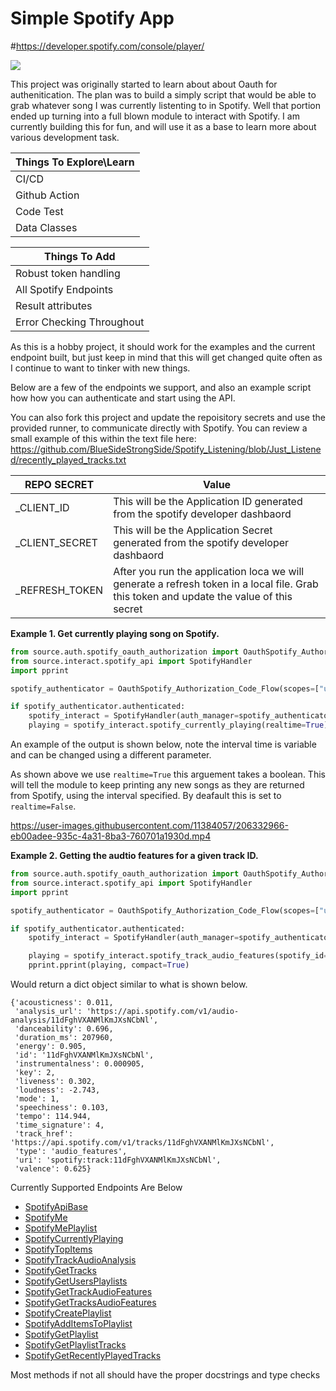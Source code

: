 
# Simple Spotify App
#https://developer.spotify.com/console/player/

<picture>
<source 
  srcset="https://github-readme-stats.vercel.app/api?username=BlueSideStrongSide&show_icons=true&theme=dark"
  media="(prefers-color-scheme: dark)"
/>
<source
  srcset="https://github-readme-stats.vercel.app/api?username=BlueSideStrongSide&show_icons=true"
  media="(prefers-color-scheme: light), (prefers-color-scheme: no-preference)"
/>
<img src="https://github-readme-stats.vercel.app/api?username=BlueSideStrongSide&show_icons=true" />
</picture>


This project was originally started to learn about about Oauth for authenitication. 
The plan was to build a simply script that would be able to grab whatever song I was currently listenting to in Spotify. 
Well that portion ended up turning into a full blown module to interact with Spotify. 
I am currently building this for fun, and will use it as a base to learn more about various development task.

| Things To Explore\Learn |  
|-------------------------|
| CI/CD                   |
| Github Action           |
| Code Test               |
| Data Classes            |

| Things To Add             |  
|---------------------------|
| Robust token handling     |
| All Spotify Endpoints     |
| Result attributes         |
| Error Checking Throughout |

As this is a hobby project, it should work for the examples and the current endpoint built, but just keep in mind that 
this will get changed quite often as I continue to want to tinker with new things. 

Below are a few of the endpoints we support, and also an example script how how you can authenticate and start using the API. 

You can also fork this project and update the repoisitory secrets and use the provided runner, to communicate directly with Spotify.
You can review a small example of this within the text file here: https://github.com/BlueSideStrongSide/Spotify_Listening/blob/Just_Listened/recently_played_tracks.txt

| REPO SECRET    | Value                                                                                                                                    |
|----------------|------------------------------------------------------------------------------------------------------------------------------------------|
| _CLIENT_ID     | This will be the Application ID generated from the spotify developer dashbaord                                                           |
| _CLIENT_SECRET | This will be the Application Secret generated from the spotify developer dashbaord                                                       |
| _REFRESH_TOKEN | After you run the application loca we will generate a refresh token in a local file. Grab this token and update the value of this secret |


**Example 1. Get currently playing song on Spotify.**

```python
from source.auth.spotify_oauth_authorization import OauthSpotify_Authorization_Code_Flow
from source.interact.spotify_api import SpotifyHandler
import pprint

spotify_authenticator = OauthSpotify_Authorization_Code_Flow(scopes=["user-read-currently-playing"])

if spotify_authenticator.authenticated:
    spotify_interact = SpotifyHandler(auth_manager=spotify_authenticator)
    playing = spotify_interact.spotify_currently_playing(realtime=True)
```

An example of the output is shown below, note the interval time is variable and can be changed using a different parameter. 

As shown above we use `realtime=True` this arguement takes a boolean. This will tell the module to keep printing any new songs
as they are returned from Spotify, using the interval specified. By deafault this is set to `realtime=False`.

https://user-images.githubusercontent.com/11384057/206332966-eb00adee-935c-4a31-8ba3-760701a1930d.mp4

**Example 2. Getting the audtio features for a given track ID.**

```python
from source.auth.spotify_oauth_authorization import OauthSpotify_Authorization_Code_Flow
from source.interact.spotify_api import SpotifyHandler
import pprint

spotify_authenticator = OauthSpotify_Authorization_Code_Flow(scopes=["user-read-recently-played", 'user-top-read'])

if spotify_authenticator.authenticated:
    spotify_interact = SpotifyHandler(auth_manager=spotify_authenticator)

    playing = spotify_interact.spotify_track_audio_features(spotify_id="11dFghVXANMlKmJXsNCbNl")
    pprint.pprint(playing, compact=True)
```

Would return a dict object similar to what is shown below.

```commandline
{'acousticness': 0.011,                                                             
 'analysis_url': 'https://api.spotify.com/v1/audio-analysis/11dFghVXANMlKmJXsNCbNl',
 'danceability': 0.696,                                                             
 'duration_ms': 207960,                                                             
 'energy': 0.905,                                                                   
 'id': '11dFghVXANMlKmJXsNCbNl',                                                    
 'instrumentalness': 0.000905,
 'key': 2,
 'liveness': 0.302,
 'loudness': -2.743,
 'mode': 1,
 'speechiness': 0.103,
 'tempo': 114.944,
 'time_signature': 4,
 'track_href': 'https://api.spotify.com/v1/tracks/11dFghVXANMlKmJXsNCbNl',
 'type': 'audio_features',
 'uri': 'spotify:track:11dFghVXANMlKmJXsNCbNl',
 'valence': 0.625}

```



Currently Supported Endpoints Are Below


* [SpotifyApiBase](https://developer.spotify.com/documentation/web-api/)
* [SpotifyMe](https://developer.spotify.com/documentation/web-api/reference/#/operations/get-current-users-profile)
* [SpotifyMePlaylist](https://developer.spotify.com/documentation/web-api/reference/#/operations/get-a-list-of-current-users-playlists)
* [SpotifyCurrentlyPlaying](https://developer.spotify.com/documentation/web-api/reference/#/operations/get-the-users-currently-playing-track)
* [SpotifyTopItems](https://developer.spotify.com/documentation/web-api/reference/#/operations/get-users-top-artists-and-tracks)
* [SpotifyTrackAudioAnalysis](https://developer.spotify.com/documentation/web-api/reference/#/operations/get-audio-analysis)
* [SpotifyGetTracks](https://developer.spotify.com/documentation/web-api/reference/#/operations/get-several-tracks)
* [SpotifyGetUsersPlaylists](https://developer.spotify.com/documentation/web-api/reference/#/operations/get-list-users-playlists)
* [SpotifyGetTrackAudioFeatures](https://developer.spotify.com/documentation/web-api/reference/#/operations/get-audio-features)
* [SpotifyGetTracksAudioFeatures](https://developer.spotify.com/documentation/web-api/reference/#/operations/get-several-audio-features)
* [SpotifyCreatePlaylist](https://developer.spotify.com/documentation/web-api/reference/#/operations/create-playlist)
* [SpotifyAddItemsToPlaylist](https://developer.spotify.com/documentation/web-api/reference/#/operations/add-tracks-to-playlist)
* [SpotifyGetPlaylist](https://developer.spotify.com/documentation/web-api/reference/#/operations/get-playlist)
* [SpotifyGetPlaylistTracks](https://developer.spotify.com/documentation/web-api/reference/#/operations/get-playlists-tracks)
* [SpotifyGetRecentlyPlayedTracks](https://developer.spotify.com/documentation/web-api/reference/#/operations/get-recently-played)

Most methods if not all should have the proper docstrings and type checks

